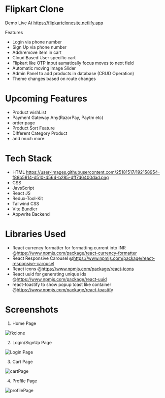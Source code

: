 # Flipkart Clone
Demo Live At https://flipkartclonesite.netlify.app

Features
- Login via phone number
- Sign Up via phone number
- Add/remove item in cart
- Cloud Based User specific cart
- Flipkart like OTP input aumatically focus moves to next field
- Automatic moving Image Slider
- Admin Panel to add products in database (CRUD Operation)
- Theme changes based on route changes
  
# Upcoming Features
- Product wishList
- Payment Gateway Any(RazorPay, Paytm etc)
- order page
- Product Sort Feature
- Different Category Product
- and much more

# Tech Stack
- HTML  https://user-images.githubusercontent.com/25181517/192158954-f88b5814-d510-4564-b285-dff7d6400dad.png
- CSS
- JavsScript
- React JS
- Redux-Tool-Kit
- Tailwind CSS
- Vite Bundler
- Appwrite Backend

# Libraries Used
- React currency formatter for formatting current into INR  @https://www.npmjs.com/package/react-currency-formatter
- React Responsive Carousel  @https://www.npmjs.com/package/react-responsive-carousel
- React icons @https://www.npmjs.com/package/react-icons
- React uuid for generating unique ids @https://www.npmjs.com/package/react-uuid
- react-toastify to show popup toast like container @https://www.npmjs.com/package/react-toastify

  
# Screenshots

1. Home Page

![fkclone](https://github.com/ansarianas23/flipkartclone/assets/111463267/93a14fc9-0e12-4990-bba7-3f13cb8ec126)

2. Login/SignUp Page

![Login Page](https://github.com/ansarianas23/flipkartclone/assets/111463267/1ecfaf06-ce74-46a9-88f4-8b39d65cdd4c)

3. Cart Page

![cartPage](https://github.com/ansarianas23/flipkartclone/assets/111463267/379383c0-affc-45a2-862d-aee720aa9f71)

4. Profile Page

![profilePage](https://github.com/ansarianas23/flipkartclone/assets/111463267/414e2811-322b-43a2-9f0e-1bb9e2692900)
